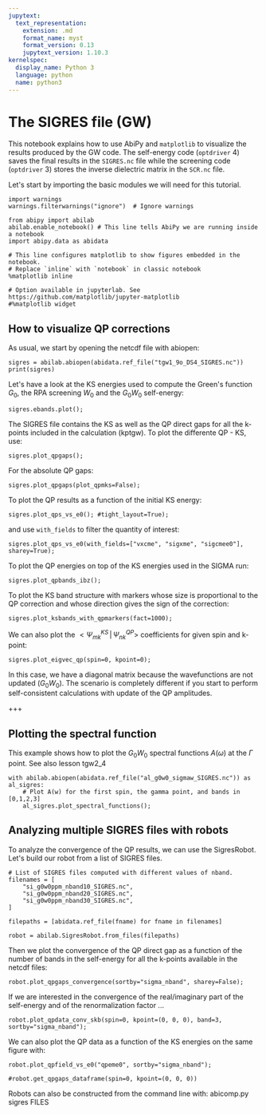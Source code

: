 ```yaml
---
jupytext:
  text_representation:
    extension: .md
    format_name: myst
    format_version: 0.13
    jupytext_version: 1.10.3
kernelspec:
  display_name: Python 3
  language: python
  name: python3
---
```


# The SIGRES file (GW)

This notebook explains how to use AbiPy and `matplotlib` to visualize the results produced
by the GW code.
The self-energy code (`optdriver` 4) saves the final results in the `SIGRES.nc` file
while the screening code (`optdriver` 3) stores the inverse dielectric matrix in the `SCR.nc` file.

Let's start by importing the basic modules we will need for this tutorial.

```{code-cell} ipython3
import warnings
warnings.filterwarnings("ignore")  # Ignore warnings

from abipy import abilab
abilab.enable_notebook() # This line tells AbiPy we are running inside a notebook
import abipy.data as abidata

# This line configures matplotlib to show figures embedded in the notebook.
# Replace `inline` with `notebook` in classic notebook
%matplotlib inline

# Option available in jupyterlab. See https://github.com/matplotlib/jupyter-matplotlib
#%matplotlib widget
```

## How to visualize QP corrections

As usual, we start by opening the netcdf file with abiopen:

```{code-cell} ipython3
sigres = abilab.abiopen(abidata.ref_file("tgw1_9o_DS4_SIGRES.nc"))
print(sigres)
```

Let's have a look at the KS energies used to compute the Green's function $G_0$, the RPA screening $W_0$
and the $G_0W_0$ self-energy:

```{code-cell} ipython3
sigres.ebands.plot();
```

The SIGRES file contains the KS as well as the QP direct gaps for all the k-points
included in the calculation (kptgw). To plot the differente QP - KS, use:

```{code-cell} ipython3
sigres.plot_qpgaps();
```

For the absolute QP gaps:

```{code-cell} ipython3
sigres.plot_qpgaps(plot_qpmks=False);
```

To plot the QP results as a function of the initial KS energy:

```{code-cell} ipython3
sigres.plot_qps_vs_e0(); #tight_layout=True);
```

and use `with_fields` to filter the quantity of interest:

```{code-cell} ipython3
sigres.plot_qps_vs_e0(with_fields=["vxcme", "sigxme", "sigcmee0"], sharey=True);
```

To plot the QP energies on top of the KS energies used in the SIGMA run:

```{code-cell} ipython3
sigres.plot_qpbands_ibz();
```

To plot the KS band structure with markers whose size is proportional to the QP correction
and whose direction gives the sign of the correction:

```{code-cell} ipython3
sigres.plot_ksbands_with_qpmarkers(fact=1000);
```

We can also plot the $<\Psi^{KS}_{mk}\,|\,\Psi^{QP}_{nk}>$ coefficients for given spin and k-point:

```{code-cell} ipython3
sigres.plot_eigvec_qp(spin=0, kpoint=0);
```

In this case, we have a diagonal matrix because the wavefunctions are not updated ($G_0W_0$).
The scenario is completely different if you start to perform self-consistent calculations with update
of the QP amplitudes.

+++

## Plotting the spectral function

This example shows how to plot the $G_0W_0$ spectral functions $A(\omega)$
at the $\Gamma$ point. See also lesson tgw2_4

```{code-cell} ipython3
with abilab.abiopen(abidata.ref_file("al_g0w0_sigmaw_SIGRES.nc")) as al_sigres:
    # Plot A(w) for the first spin, the gamma point, and bands in [0,1,2,3]
    al_sigres.plot_spectral_functions();
```

## Analyzing multiple SIGRES files with robots

To analyze the convergence of the QP results, we can use the SigresRobot.
Let's build our robot from a list of SIGRES files.

```{code-cell} ipython3
# List of SIGRES files computed with different values of nband.
filenames = [
    "si_g0w0ppm_nband10_SIGRES.nc",
    "si_g0w0ppm_nband20_SIGRES.nc",
    "si_g0w0ppm_nband30_SIGRES.nc",
]

filepaths = [abidata.ref_file(fname) for fname in filenames]

robot = abilab.SigresRobot.from_files(filepaths)
```

Then we plot the convergence of the QP direct gap as a function of the number of bands
in the self-energy for all the k-points available in the netcdf files:

```{code-cell} ipython3
robot.plot_qpgaps_convergence(sortby="sigma_nband", sharey=False);
```

If we are interested in the convergence of the real/imaginary part of the self-energy
and of the renormalization factor ...

```{code-cell} ipython3
robot.plot_qpdata_conv_skb(spin=0, kpoint=(0, 0, 0), band=3, sortby="sigma_nband");
```

We can also plot the QP data as a function of the KS energies on the same figure with:

```{code-cell} ipython3
robot.plot_qpfield_vs_e0("qpeme0", sortby="sigma_nband");
```

```{code-cell} ipython3
#robot.get_qpgaps_dataframe(spin=0, kpoint=(0, 0, 0))
```

<div class="alert alert-info" role="alert">
Robots can also be constructed from the command line with: abicomp.py sigres FILES
</div>
